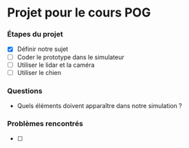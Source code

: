 # Projet pour le cours POG

### Étapes du projet

- [x] Définir notre sujet
- [ ] Coder le prototype dans le simulateur
- [ ] Utiliser le lidar et la caméra
- [ ] Utiliser le chien

### Questions
- Quels éléments doivent apparaître dans notre simulation ?

### Problèmes rencontrés
- [ ] 



